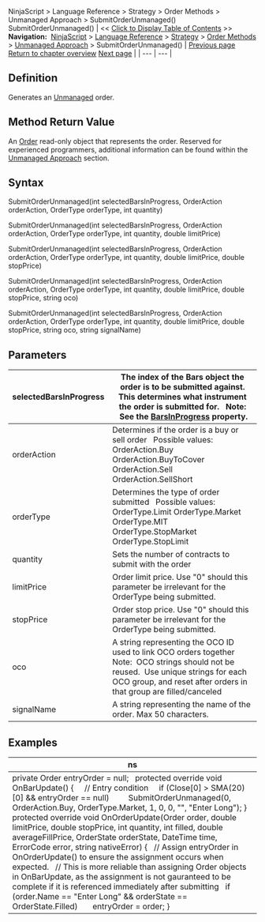﻿
NinjaScript > Language Reference > Strategy > Order Methods > Unmanaged Approach > SubmitOrderUnmanaged()
SubmitOrderUnmanaged()
| << [Click to Display Table of Contents](submitorderunmanaged.md) >> **Navigation:**     [NinjaScript](ninjascript-1.md) > [Language Reference](language_reference_wip-1.md) > [Strategy](strategy-1.md) > [Order Methods](order_methods-1.md) > [Unmanaged Approach](unmanaged_approach-1.md) > SubmitOrderUnmanaged() | [Previous page](isunmanaged-1.md) [Return to chapter overview](unmanaged_approach-1.md) [Next page](orderfillresolution-1.md) |
| --- | --- |
## Definition
Generates an [Unmanaged](isunmanaged-1.md) order.
 
## Method Return Value
An [Order](order-1.md) read-only object that represents the order. Reserved for experienced programmers, additional information can be found within the [Unmanaged Approach](unmanaged_approach-1.md) section.
## 
## Syntax
SubmitOrderUnmanaged(int selectedBarsInProgress, OrderAction orderAction, OrderType orderType, int quantity)  

SubmitOrderUnmanaged(int selectedBarsInProgress, OrderAction orderAction, OrderType orderType, int quantity, double limitPrice)  

SubmitOrderUnmanaged(int selectedBarsInProgress, OrderAction orderAction, OrderType orderType, int quantity, double limitPrice, double stopPrice)  

SubmitOrderUnmanaged(int selectedBarsInProgress, OrderAction orderAction, OrderType orderType, int quantity, double limitPrice, double stopPrice, string oco)  

SubmitOrderUnmanaged(int selectedBarsInProgress, OrderAction orderAction, OrderType orderType, int quantity, double limitPrice, double stopPrice, string oco, string signalName)

## Parameters
| selectedBarsInProgress | The index of the Bars object the order is to be submitted against. This determines what instrument the order is submitted for.   Note:  See the [BarsInProgress](barsinprogress-1.md) property. |
| --- | --- |
| orderAction | Determines if the order is a buy or sell order   Possible values:   OrderAction.Buy OrderAction.BuyToCover OrderAction.Sell OrderAction.SellShort |
| orderType | Determines the type of order submitted    Possible values:   OrderType.Limit OrderType.Market OrderType.MIT OrderType.StopMarket OrderType.StopLimit |
| quantity | Sets the number of contracts to submit with the order |
| limitPrice | Order limit price. Use "0" should this parameter be irrelevant for the OrderType being submitted. |
| stopPrice | Order stop price. Use "0" should this parameter be irrelevant for the OrderType being submitted. |
| oco | A string representing the OCO ID used to link OCO orders together    Note:  OCO strings should not be reused.  Use unique strings for each OCO group, and reset after orders in that group are filled/canceled |
| signalName | A string representing the name of the order. Max 50 characters. |

## Examples
| ns |
| --- |
| private Order entryOrder = null;   protected override void OnBarUpdate() {      // Entry condition      if (Close[0] > SMA(20)[0] && entryOrder == null)          SubmitOrderUnmanaged(0, OrderAction.Buy, OrderType.Market, 1, 0, 0, "", "Enter Long"); }   protected override void OnOrderUpdate(Order order, double limitPrice, double stopPrice, int quantity, int filled, double averageFillPrice, OrderState orderState, DateTime time, ErrorCode error, string nativeError) {    // Assign entryOrder in OnOrderUpdate() to ensure the assignment occurs when expected.    // This is more reliable than assigning Order objects in OnBarUpdate, as the assignment is not gauranteed to be complete if it is referenced immediately after submitting    if (order.Name == "Enter Long" && orderState == OrderState.Filled)        entryOrder = order; } |
